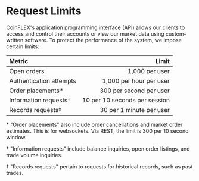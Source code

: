 # Request Limits

CoinFLEX's application programming interface (API) allows our clients to access and control their accounts or view our market data using custom-written software. To protect the performance of the system, we impose certain limits:

| Metric                  |                            Limit |
|:------------------------|---------------------------------:|
| Open orders             |                   1,000 per user |
| Authentication attempts |          1,000 per hour per user |
| Order placements*       |          300 per second per user |
| Information requests†   |    10 per 10 seconds per session |
| Records requests‡       |         30 per 1 minute per user |

\* "Order placements" also include order cancellations and market order estimates. This is for websockets. Via REST, the limit is 300 per 10 second window.

† "Information requests" include balance inquiries, open order listings, and trade volume inquiries.

‡ "Records requests" pertain to requests for historical records, such as past trades.

